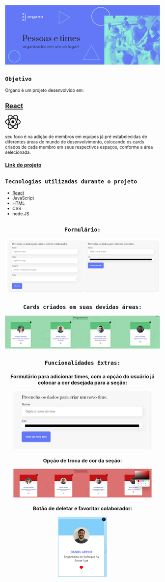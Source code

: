 
<img src="./public/imagens/banner.png">


## `Objetivo `

Organo é um projeto desenvolvido em: 

## [React](./public/logo192.png)

<svg width="10%" height="10%" viewBox="-10.5 -9.45 21 18.9" fill="none" xmlns="http://www.w3.org/2000/svg" class="mt-4 mb-3 text-link dark:text-link-dark w-24 lg:w-28 self-center text-sm mr-0 flex origin-center transition-all ease-in-out"><circle cx="0" cy="0" r="2" fill="currentColor"></circle><g stroke="currentColor" stroke-width="1" fill="none"><ellipse rx="10" ry="4.5"></ellipse><ellipse rx="10" ry="4.5" transform="rotate(60)"></ellipse><ellipse rx="10" ry="4.5" transform="rotate(120)"></ellipse></g></svg>

seu foco é na adição de membros em equipes já pré estabelecidas de diferentes áreas do mundo de desenvolvimento, colocando os cards criados de cada membro em seus respectivos espaços, conforme a área selecionada.

### [Link do projeto](https://orgono-react.vercel.app/)

## `Tecnologias utilizadas durante o projeto`
* [React](https://react.dev/reference/react)
* JavaScript
* HTML
* CSS
* node.JS

<div align="center">

## `Formulário:`

<img src="./public/imagens_projeto/formulario.png " heigth="550" width="550">

</div>

<div align="center">

## `Cards criados em suas devidas áreas:`

<img src="./public/imagens_projeto/times.png " heigth="550" width="550">



## `Funcionalidades Extras:`

### Formulário para adicionar times, com a opção do usuário já colocar a cor desejada para a seção:

<div align="center">

<img src="./public/imagens_projeto/formulario_novoTime.png " heigth="450" width="450">

</div>

### Opção de troca de cor da seção:

<div align="center">

<img src="./public/imagens_projeto/times_outraCor.png" heigth="450" width="450">

</div>

### Botão de deletar e favoritar colaborador:
<div align="center">

<img src="./public/imagens_projeto/colaborador2.png" heigth="150" width="160">

</div>




